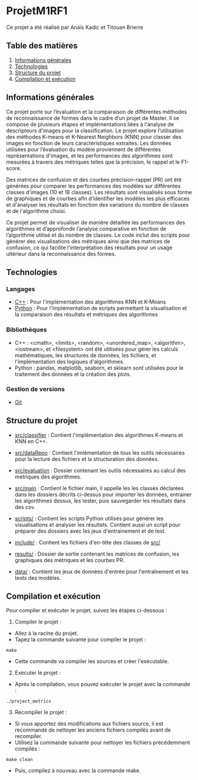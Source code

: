 # ProjetM1RF1

Ce projet a été réalisé par Anaïs Kadic et Titouan Brierre

## Table des matières

1. [Informations générales](#Informations-générales)
2. [Technologies](#Techmologies)
3. [Structure du projet](#Structure-du-projet)
4. [Compilation et exécution](#Compilation-et-exécution)

## Informations générales

Ce projet porte sur l’évaluation et la comparaison de différentes méthodes de reconnaissance de formes dans le cadre d’un projet de Master. Il se compose de plusieurs étapes et implémentations liées à l'analyse de descripteurs d'images pour la classification. Le projet explore l’utilisation des méthodes K-means et K-Nearest Neighbors (KNN) pour classer des images en fonction de leurs caractéristiques extraites. Les données utilisées pour l’évaluation du modèle proviennent de différentes représentations d'images, et les performances des algorithmes sont mesurées à travers des métriques telles que la précision, le rappel et le F1-score.

Des matrices de confusion et des courbes précision-rappel (PR) ont été générées pour comparer les performances des modèles sur différentes classes d'images (10 et 18 classes). Les résultats sont visualisés sous forme de graphiques et de courbes afin d’identifier les modèles les plus efficaces et d'analyser les résultats en fonction des variations du nombre de classes et de l'algorithme choisi.

Ce projet permet de visualiser de manière détaillée les performances des algorithmes et d’approfondir l’analyse comparative en fonction de l’algorithme utilisé et du nombre de classes. Le code inclut des scripts pour générer des visualisations des métriques ainsi que des matrices de confusion, ce qui facilite l'interprétation des résultats pour un usage ultérieur dans la reconnaissance des formes.

## Technologies

### Langages

 - [C++](https://fr.wikipedia.org/wiki/C%2B%2B#:~:text=C%2B%2B%20est%20un%20langage,objet%20et%20la%20programmation%20générique.) : Pour l'implémentation des algorithmes KNN et K-Means
 - [Python](https://www.python.org) : Pour l'implémentation de scripts permettant la visualisation et la comparaison des résultats et métriques des algorithmes

### Bibliothèques

 - C++ : \<cmath>, \<limits>, \<random>, \<unordered_map>, \<algorithm>, \<iostream>, et \<filesystem> ont été utilisées pour gérer les calculs mathématiques, les structures de données, les fichiers, et l'implémentation des logiques d'algorithmes.
 - Python : pandas, matplotlib, seaborn, et sklearn sont utilisées pour le traitement des données et la création des plots.

### Gestion de versions

 - [Git](https://git-scm.com)

## Structure du projet

 - [src/classifier](https://github.com/TauntiiO/ProjetM1RF1/tree/main/src/classifier) : Contient l'implémentation des algorithmes K-means et KNN en C++.

 - [src/dataRepo](https://github.com/TauntiiO/ProjetM1RF1/tree/main/src/dataRepo) : Contient l'imlémentation de tous les outils nécessaires pour la lecture des fichiers et la structuration des données.

 - [src/evaluation](https://github.com/TauntiiO/ProjetM1RF1/tree/main/src/evaluation) : Dossier contenant les outils nécessaires au calcul des metriques des algorithmes.

 - [src/main](https://github.com/TauntiiO/ProjetM1RF1/tree/main/src/main) : Contient le fichier main, il appelle les les classes déclarées dans les dossiers décrits ci-dessus pour importer les données, entrainer les algorithmes dessus, les tester, puis sauvegarder les résultats dans des csv.
   
 - [scripts/](https://github.com/TauntiiO/ProjetM1RF1/tree/main/scripts) : Contient les scripts Python utilisés pour générer les visualisations et analyser les résultats. Contient aussi un script pour préparer des dossiers avec les jeux d'entrainement et de test.

 - [include/](https://github.com/TauntiiO/ProjetM1RF1/tree/main/include) : Contient les fichiers d'en-tête des classes de [src/](https://github.com/TauntiiO/ProjetM1RF1/tree/main/src/)
   
 - [results/](https://github.com/TauntiiO/ProjetM1RF1/tree/main/results) : Dossier de sortie contenant les matrices de confusion, les graphiques des métriques et les courbes PR.
   
 - [data/](https://github.com/TauntiiO/ProjetM1RF1/tree/main/data) : Contient les jeux de données d'entrée pour l'entraînement et les tests des modèles.

## Compilation et exécution

Pour compiler et exécuter le projet, suivez les étapes ci-dessous :

1. Compiler le projet :

 - Allez à la racine du projet.
 - Tapez la commande suivante pour compiler le projet :
```
make
```
 - Cette commande va compiler les sources et créer l'exécutable.
2. Exécuter le projet :

 - Après la compilation, vous pouvez exécuter le projet avec la commande :
```
./project_metrics
```
3. Recompiler le projet :

 - Si vous apportez des modifications aux fichiers source, il est recommandé de nettoyer les anciens fichiers compilés avant de recompiler.
 - Utilisez la commande suivante pour nettoyer les fichiers précédemment compilés :
```
make clean
```
 - Puis, compilez à nouveau avec la commande make.

